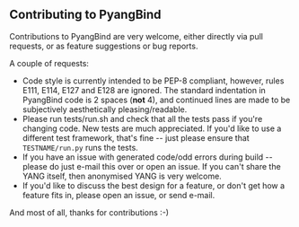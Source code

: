 ## Contributing to PyangBind

Contributions to PyangBind are very welcome, either directly via pull requests, or as feature suggestions or bug reports.

A couple of requests:

 * Code style is currently intended to be PEP-8 compliant, however, rules E111, E114, E127 and E128 are ignored. The standard indentation in PyangBind code is 2 spaces (**not** 4), and continued lines are made to be subjectively aesthetically pleasing/readable.
 * Please run tests/run.sh and check that all the tests pass if you're changing code. New tests are much appreciated. If you'd like to use a different test framework, that's fine -- just please ensure that `TESTNAME/run.py` runs the tests.
 * If you have an issue with generated code/odd errors during build -- please do just e-mail this over or open an issue. If you can't share the YANG itself, then anonymised YANG is very welcome.
 * If you'd like to discuss the best design for a feature, or don't get how a feature fits in, please open an issue, or send e-mail.

And most of all, thanks for contributions :-)